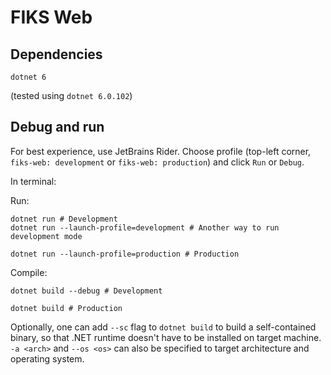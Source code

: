 # FIKS Web

## Dependencies

```
dotnet 6
```
(tested using `dotnet 6.0.102`)

## Debug and run

For best experience, use JetBrains Rider. Choose profile (top-left corner, `fiks-web: development` or `fiks-web: production`) and click `Run` or `Debug`.

In terminal:

Run:
```
dotnet run # Development
dotnet run --launch-profile=development # Another way to run development mode

dotnet run --launch-profile=production # Production
```

Compile:
```
dotnet build --debug # Development

dotnet build # Production
```

Optionally, one can add `--sc` flag to `dotnet build` to build a self-contained binary, so that .NET runtime doesn't have to be installed on target machine. `-a <arch>` and `--os <os>` can also be specified to target architecture and operating system.
